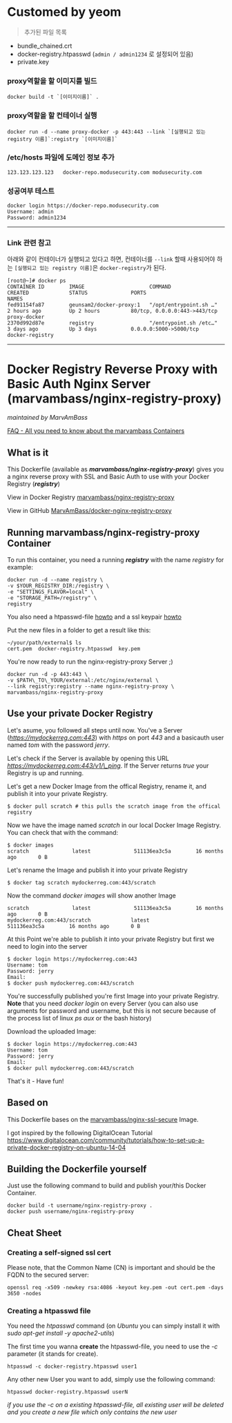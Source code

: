 # Customed by yeom
> 추가된 파일 목록
* bundle_chained.crt
* docker-registry.htpasswd (`admin / admin1234` 로 설정되어 있음)
* private.key


### proxy역할을 할 이미지를 빌드

    docker build -t `[이미지이름]` .

### proxy역할을 할 컨테이너 실행

    docker run -d --name proxy-docker -p 443:443 --link `[실행되고 있는 registry 이름]`:registry `[이미지이름]`

### /etc/hosts 파일에 도메인 정보 추가

    123.123.123.123   docker-repo.modusecurity.com modusecurity.com

### 성공여부 테스트

    docker login https://docker-repo.modusecurity.com
    Username: admin
    Password: admin1234

---

### Link 관련 참고
아래와 같이 컨테이너가 실행되고 있다고 하면, 컨테이너를 `--link` 할때 사용되어야 하는 `[실행되고 있는 registry 이름]`은 `docker-registry`가 된다.

    [root@~]# docker ps
    CONTAINER ID        IMAGE                     COMMAND                  CREATED             STATUS              PORTS                          NAMES
    fed91154fa87        geunsam2/docker-proxy:1   "/opt/entrypoint.sh …"   2 hours ago         Up 2 hours          80/tcp, 0.0.0.0:443->443/tcp   proxy-docker
    2370d992d87e        registry                  "/entrypoint.sh /etc…"   3 days ago          Up 3 days           0.0.0.0:5000->5000/tcp         docker-registry



---

# Docker Registry Reverse Proxy with Basic Auth Nginx Server (marvambass/nginx-registry-proxy)
_maintained by MarvAmBass_

[FAQ - All you need to know about the marvambass Containers](https://marvin.im/docker-faq-all-you-need-to-know-about-the-marvambass-containers/)

## What is it

This Dockerfile (available as ___marvambass/nginx-registry-proxy___) gives you a nginx reverse proxy with SSL and Basic Auth to use with your Docker Registry (___registry___)

View in Docker Registry [marvambass/nginx-registry-proxy](https://registry.hub.docker.com/u/marvambass/nginx-registry-proxy/)

View in GitHub [MarvAmBass/docker-nginx-registry-proxy](https://github.com/MarvAmBass/docker-nginx-registry-proxy)

## Running marvambass/nginx-registry-proxy Container 

To run this container, you need a running ___registry___ with the name _registry_ for example:

    docker run -d --name registry \
    -v $YOUR_REGISTRY_DIR:/registry \
    -e "SETTINGS_FLAVOR=local" \
    -e "STORAGE_PATH=/registry" \
    registry

You also need a htpasswd-file [howto](#creating-a-htpasswd-file) and a ssl keypair [howto](#creating-a-self-signed-ssl-cert)

Put the new files in a folder to get a result like this:

    ~/your/path/external$ ls
    cert.pem  docker-registry.htpasswd  key.pem

You're now ready to run the nginx-registry-proxy Server ;)

    docker run -d -p 443:443 \
    -v $PATH\_TO\_YOUR/external:/etc/nginx/external \
    --link registry:registry --name nginx-registry-proxy \
    marvambass/nginx-registry-proxy

## Use your private Docker Registry

Let's asume, you followed all steps until now. You've a Server (_https://mydockerreg.com:443_) with _https_ on port _443_ and a basicauth user named _tom_ with the password _jerry_.

Let's check if the Server is available by opening this URL _https://mydockerreg.com:443/v1/\_ping_. If the Server returns _true_ your Registry is up and running.

Let's get a new Docker Image from the offical Registry, rename it, and publish it into your private Registry.

    $ docker pull scratch # this pulls the scratch image from the offical registry

Now we have the image named _scratch_ in our local Docker Image Registry. You can check that with the command:

    $ docker images
    scratch              latest              511136ea3c5a        16 months ago       0 B

Let's rename the Image and publish it into your private Registry

    $ docker tag scratch mydockerreg.com:443/scratch

Now the command _docker images_ will show another Image

    scratch              latest              511136ea3c5a        16 months ago       0 B
    mydockerreg.com:443/scratch             latest              511136ea3c5a        16 months ago       0 B

At this Point we're able to publish it into your private Registry but first we need to login into the server

    $ docker login https://mydockerreg.com:443
    Username: tom
    Password: jerry
    Email: 
    $ docker push mydockerreg.com:443/scratch

You're successfully published you're first Image into your private Registry.
__Note__ that you need _docker login_ on every Server (you can also use arguments for password and username, but this is not secure because of the process list of linux _ps aux_ or the bash history)

Download the uploaded Image:

    $ docker login https://mydockerreg.com:443
    Username: tom
    Password: jerry
    Email: 
    $ docker pull mydockerreg.com:443/scratch
    
That's it - Have fun!
    
## Based on

This Dockerfile bases on the [marvambass/nginx-ssl-secure](https://registry.hub.docker.com/u/marvambass/nginx-ssl-secure) Image.

I got inspired by the following DigitalOcean Tutorial [https://www.digitalocean.com/community/tutorials/how-to-set-up-a-private-docker-registry-on-ubuntu-14-04
](https://www.digitalocean.com/community/tutorials/how-to-set-up-a-private-docker-registry-on-ubuntu-14-04)

## Building the Dockerfile yourself

Just use the following command to build and publish your/this Docker Container.

    docker build -t username/nginx-registry-proxy .
    docker push username/nginx-registry-proxy

## Cheat Sheet

### Creating a self-signed ssl cert

Please note, that the Common Name (CN) is important and should be the FQDN to the secured server:

    openssl req -x509 -newkey rsa:4086 -keyout key.pem -out cert.pem -days 3650 -nodes

### Creating a htpasswd file

You need the _htpasswd_ command (on _Ubuntu_ you can simply install it with _sudo apt-get install -y apache2-utils_)

The first time you wanna __create__ the htpasswd-file, you need to use the _-c_ parameter (it stands for create).

    htpasswd -c docker-registry.htpasswd user1

Any other new User you want to add, simply use the following command:

    htpasswd docker-registry.htpasswd userN

_if you use the -c on a existing htpasswd-file, all existing user will be deleted and you create a new file which only contains the new user_
